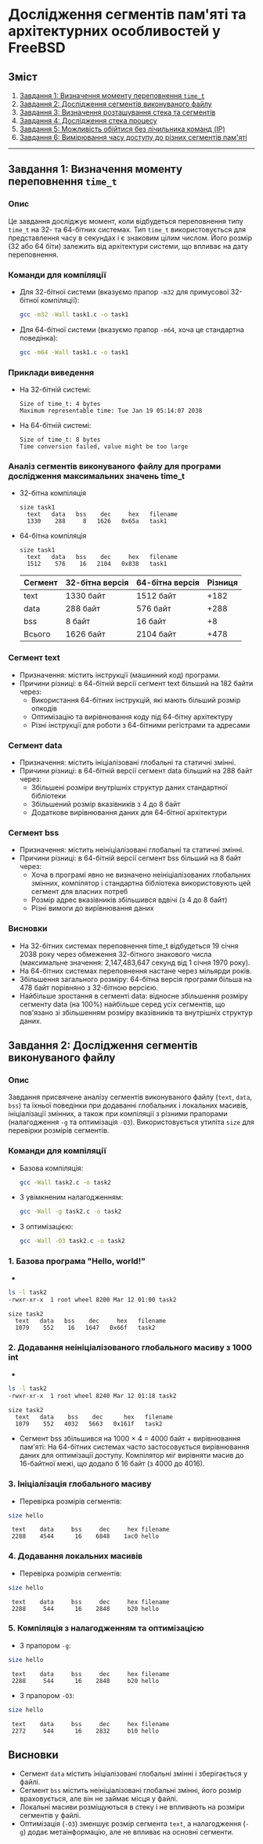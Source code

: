 # Дослідження сегментів пам'яті та архітектурних особливостей у FreeBSD

## Зміст
1. [Завдання 1: Визначення моменту переповнення `time_t`](#завдання-1-визначення-моменту-переповнення-time_t)  
2. [Завдання 2: Дослідження сегментів виконуваного файлу](#завдання-2-дослідження-сегментів-виконуваного-файлу)  
3. [Завдання 3: Визначення розташування стека та сегментів](#завдання-3-визначення-розташування-стека-та-сегментів)  
4. [Завдання 4: Дослідження стека процесу](#завдання-4-дослідження-стека-процесу)  
5. [Завдання 5: Можливість обійтися без лічильника команд (IP)](#завдання-5-можливість-обійтися-без-лічильника-команд-ip)  
6. [Завдання 6: Вимірювання часу доступу до різних сегментів пам'яті](#завдання-6-вимірювання-часу-доступу-до-різних-сегментів-памяті) 

---

## Завдання 1: Визначення моменту переповнення `time_t`

### Опис
Це завдання досліджує момент, коли відбудеться переповнення типу `time_t` на 32- та 64-бітних системах. Тип `time_t` використовується для представлення часу в секундах і є знаковим цілим числом. Його розмір (32 або 64 біти) залежить від архітектури системи, що впливає на дату переповнення.

### Команди для компіляції
- Для 32-бітної системи (вказуємо прапор `-m32` для примусової 32-бітної компіляції):
  ```bash
  gcc -m32 -Wall task1.c -o task1
  ```
- Для 64-бітної системи (вказуємо прапор `-m64`, хоча це стандартна поведінка):
  ```bash
  gcc -m64 -Wall task1.c -o task1
  ```

### Приклади виведення
- На 32-бітній системі:
  ```text
  Size of time_t: 4 bytes
  Maximum representable time: Tue Jan 19 05:14:07 2038
  ```
- На 64-бітній системі:
  ```text
  Size of time_t: 8 bytes
  Time conversion failed, value might be too large
  ```

### Аналіз сегментів виконуваного файлу для програми дослідження максимальних значень time_t
- 32-бітна компіляція
  ```
  size task1
    text   data   bss    dec     hex   filename
    1330    288     8   1626   0x65a   task1
  ```
- 64-бітна компіляція
  ```
  size task1
    text   data   bss    dec     hex   filename
    1512    576    16   2104   0x838   task1
  ```
  
  | Сегмент | 32-бітна версія | 64-бітна версія | Різниця |
  |---------|-----------------|-----------------|---------|
  | text    | 1330 байт       | 1512 байт       | +182    |
  | data    | 288 байт        | 576 байт        | +288    |
  | bss     | 8 байт          | 16 байт         | +8      |
  | Всього  | 1626 байт       | 2104 байт       | +478    |

### Сегмент text
- Призначення: містить інструкції (машинний код) програми.
- Причини різниці: в 64-бітній версії сегмент text більший на 182 байти через:
  - Використання 64-бітних інструкцій, які мають більший розмір опкодів
  - Оптимізацію та вирівнювання коду під 64-бітну архітектуру
  - Різні інструкції для роботи з 64-бітними регістрами та адресами

### Сегмент data
- Призначення: містить ініціалізовані глобальні та статичні змінні.
- Причини різниці: в 64-бітній версії сегмент data більший на 288 байт через:
  - Збільшені розміри внутрішніх структур даних стандартної бібліотеки
  - Збільшений розмір вказівників з 4 до 8 байт
  - Додаткове вирівнювання даних для 64-бітної архітектури

### Сегмент bss
- Призначення: містить неініціалізовані глобальні та статичні змінні.
- Причини різниці: в 64-бітній версії сегмент bss більший на 8 байт через:
  - Хоча в програмі явно не визначено неініціалізованих глобальних змінних, 
    компілятор і стандартна бібліотека використовують цей сегмент для власних потреб
  - Розмір адрес вказівників збільшився вдвічі (з 4 до 8 байт)
  - Різні вимоги до вирівнювання даних

### Висновки
- На 32-бітних системах переповнення time_t відбудеться 19 січня 2038 року через обмеження 32-бітного знакового числа (максимальне значення: 2,147,483,647 секунд від 1 січня 1970 року).
- На 64-бітних системах переповнення настане через мільярди років.
- Збільшення загального розміру: 64-бітна версія програми більша на 478 байт порівняно з 32-бітною версією.
- Найбільше зростання в сегменті data: відносне збільшення розміру сегменту data (на 100%) найбільше серед усіх сегментів, що пов'язано зі збільшенням розміру вказівників та внутрішніх структур даних.

## Завдання 2: Дослідження сегментів виконуваного файлу

### Опис
Завдання присвячене аналізу сегментів виконуваного файлу (`text`, `data`, `bss`) та їхньої поведінки при додаванні глобальних і локальних масивів, ініціалізації змінних, а також при компіляції з різними прапорами (налагодження `-g` та оптимізація `-O3`). Використовується утиліта `size` для перевірки розмірів сегментів.

### Команди для компіляції
- Базова компіляція:
  ```bash
  gcc -Wall task2.c -o task2
  ```
- З увімкненим налагодженням:
  ```bash
  gcc -Wall -g task2.c -o task2
  ```
- З оптимізацією:
  ```bash
  gcc -Wall -O3 task2.c -o task2
  ```

### 1. Базова програма "Hello, world!"
-
```bash
ls -l task2
-rwxr-xr-x  1 root wheel 8200 Mar 12 01:00 task2
```
```
size task2
  text   data   bss    dec     hex   filename
  1079    552    16   1647   0x66f   task2
```

### 2. Додавання неініціалізованого глобального масиву з 1000 int
-
```bash
ls -l task2
-rwxr-xr-x  1 root wheel 8240 Mar 12 01:18 task2
```
```text
size task2
  text   data    bss    dec      hex   filename
  1079    552   4032   5663   0x161f   task2
```
- Сегмент bss збільшився на 1000 × 4 = 4000 байт + вирівнювання пам'яті: На 64-бітних системах часто застосовується вирівнювання даних для оптимізації доступу. Компілятор міг вирівняти масив до 16-байтної межі, що додало б 16 байт (з 4000 до 4016).

### 3. Ініціалізація глобального масиву
* Перевірка розмірів сегментів:
```bash
size hello
```
```text
 text    data     bss     dec     hex filename
 2288    4544      16    6848    1ac0 hello
```

### 4. Додавання локальних масивів
* Перевірка розмірів сегментів:
```bash
size hello
```
```text
 text    data     bss     dec     hex filename
 2288     544      16    2848     b20 hello
```

### 5. Компіляція з налагодженням та оптимізацією
* З прапором `-g`:
```bash
size hello
```
```text
 text    data     bss     dec     hex filename
 2288     544      16    2848     b20 hello
```
* З прапором `-O3`:
```bash
size hello
```
```text
 text    data     bss     dec     hex filename
 2272     544      16    2832     b10 hello
```

## Висновки
* Сегмент `data` містить ініціалізовані глобальні змінні і зберігається у файлі.
* Сегмент `bss` містить неініціалізовані глобальні змінні, його розмір враховується, але він не займає місця у файлі.
* Локальні масиви розміщуються в стеку і не впливають на розміри сегментів у файлі.
* Оптимізація (`-O3`) зменшує розмір сегмента `text`, а налагодження (`-g`) додає метаінформацію, але не впливає на основні сегменти.
